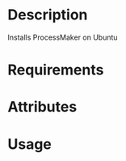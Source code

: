 Description
===========

Installs ProcessMaker on Ubuntu

Requirements
============

Attributes
==========

Usage
=====

